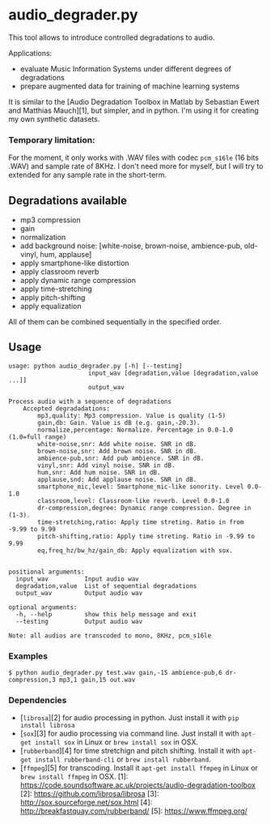 # audio_degrader.py

This tool allows to introduce controlled degradations to audio.

Applications:
* evaluate Music Information Systems under different degrees of degradations
* prepare augmented data for training of machine learning systems

It is similar to the [Audio Degradation Toolbox in Matlab by Sebastian Ewert and Matthias Mauch][1], but simpler, and in python. I'm using it for creating my own synthetic datasets.

### Temporary limitation:
For the moment, it only works with .WAV files with codec `pcm_s16le` (16 bits .WAV) and sample rate of 8KHz. I don't need more for myself, but I will try to extended for any sample rate in the short-term.

## Degradations available
* mp3 compression
* gain
* normalization
* add background noise: [white-noise,
                         brown-noise,
                         ambience-pub,
                         old-vinyl,
                         hum,
                         applause]
* apply smartphone-like distortion
* apply classroom reverb
* apply dynamic range compression
* apply time-stretching
* apply pitch-shifting
* apply equalization

All of them can be combined sequentially in the specified order.

## Usage

```
usage: python audio_degrader.py [-h] [--testing]
                      input_wav [degradation,value [degradation,value ...]]
                      output_wav

Process audio with a sequence of degradations
    Accepted degradadations:
        mp3,quality: Mp3 compression. Value is quality (1-5)
        gain,db: Gain. Value is dB (e.g. gain,-20.3).
        normalize,percentage: Normalize. Percentage in 0.0-1.0 (1.0=full range)
        white-noise,snr: Add white noise. SNR in dB.
        brown-noise,snr: Add brown noise. SNR in dB.
        ambience-pub,snr: Add pub ambience. SNR in dB.
        vinyl,snr: Add vinyl noise. SNR in dB.
        hum,snr: Add hum noise. SNR in dB.
        applause,snd: Add applause noise. SNR in dB.
        smartphone_mic,level: Smartphone_mic-like sonority. Level 0.0-1.0
        classroom,level: Classroom-like reverb. Level 0.0-1.0
        dr-compression,degree: Dynamic range compression. Degree in (1-3).
        time-stretching,ratio: Apply time streting. Ratio in from -9.99 to 9.99
        pitch-shifting,ratio: Apply time streting. Ratio in -9.99 to 9.99
        eq,freq_hz/bw_hz/gain_db: Apply equalization with sox.
        

positional arguments:
  input_wav          Input audio wav
  degradation,value  List of sequential degradations
  output_wav         Output audio wav

optional arguments:
  -h, --help         show this help message and exit
  --testing          Output audio wav

Note: all audios are transcoded to mono, 8KHz, pcm_s16le
```

### Examples
```
$ python audio_degrader.py test.wav gain,-15 ambience-pub,6 dr-compression,3 mp3,1 gain,15 out.wav
```

### Dependencies

* [`librosa`][2] for audio processing in python. Just install it with `pip install librosa`
* [`sox`][3] for audio processing via command line. Just install it with `apt-get install sox` in Linux or `brew install sox` in OSX.
* [`rubberband`][4] for time stretchign and pitch shifting. Install it with `apt-get install rubberband-cli` or `brew install rubberband`.
* [`ffmpeg`][5] for transcoding. Install it `apt-get install ffmpeg` in Linux or `brew install ffmpeg` in OSX.
[1]: https://code.soundsoftware.ac.uk/projects/audio-degradation-toolbox
[2]: https://github.com/librosa/librosa
[3]: http://sox.sourceforge.net/sox.html
[4]: http://breakfastquay.com/rubberband/
[5]: https://www.ffmpeg.org/
